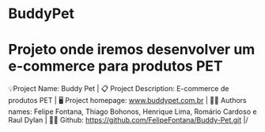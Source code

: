 # BuddyPet
Projeto onde iremos desenvolver um e-commerce para produtos PET
===============================================================
💡Project Name: Buddy Pet | 
📋 Project Description: E-commerce de produtos PET |
🖥️ Project homepage: www.buddypet.com.br |
👨‍💻 Authors names: Felipe Fontana, Thiago Bohonos, Henrique Lima, Romário Cardoso e Raul Dylan |
👨‍💻 Github: https://github.com/FelipeFontana/Buddy-Pet.git |/